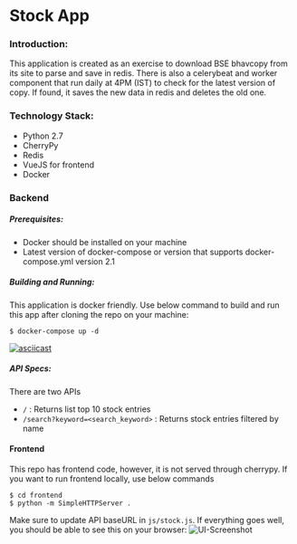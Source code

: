 # Stock App 

### Introduction:

This application is created as an exercise to download BSE bhavcopy from its site to parse and save in redis. There is also a celerybeat 
and worker component that run daily at 4PM (IST) to check for the latest version of copy. If found, it saves the new data in redis and 
deletes the old one.

### Technology Stack:

- Python 2.7
- CherryPy
- Redis
- VueJS for frontend
- Docker


### Backend

##### Prerequisites:
- Docker should be installed on your machine
- Latest version of docker-compose or version that supports docker-compose.yml version 2.1

##### Building and Running:

This application is docker friendly. Use below command to build and run this app after cloning the repo on your machine:

```
$ docker-compose up -d
```
[![asciicast](https://asciinema.org/a/163519.png)](https://asciinema.org/a/163519)

##### API Specs:

There are two APIs

- `/` : Returns list top 10 stock entries
- `/search?keyword=<search_keyword>` : Returns stock entries filtered by name


#### Frontend

This repo has frontend code, however, it is not served through cherrypy. If you want to run frontend locally, use below commands
```
$ cd frontend
$ python -m SimpleHTTPServer .
```
Make sure to update API baseURL in `js/stock.js`. If everything goes well, you should be able to see this on your browser:
![UI-Screenshot](https://s3.ap-south-1.amazonaws.com/abhishek-bhavcopy/static/ui-screenshot.png)
